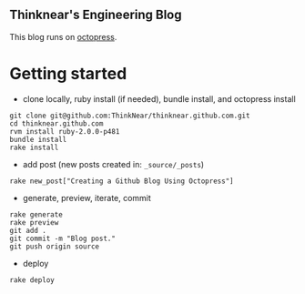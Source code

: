 ## Thinknear's Engineering Blog

This blog runs on [octopress](http://octopress.org/).

# Getting started

* clone locally, ruby install (if needed), bundle install, and octopress install
```shell
git clone git@github.com:ThinkNear/thinknear.github.com.git
cd thinknear.github.com
rvm install ruby-2.0.0-p481
bundle install
rake install
```
* add post (new posts created in: `_source/_posts`)
```shell
rake new_post["Creating a Github Blog Using Octopress"]
```
* generate, preview, iterate, commit
```shell
rake generate
rake preview
git add .
git commit -m "Blog post." 
git push origin source
```
* deploy
```shell
rake deploy
```
